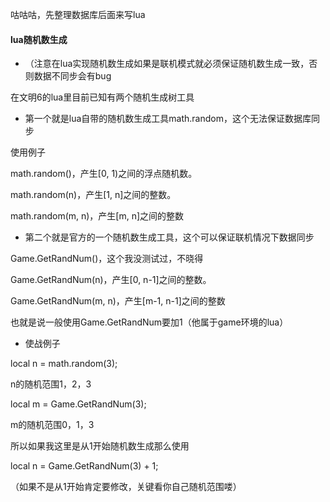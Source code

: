 咕咕咕，先整理数据库后面来写lua

#### lua随机数生成
- （注意在lua实现随机数生成如果是联机模式就必须保证随机数生成一致，否则数据不同步会有bug

在文明6的lua里目前已知有两个随机生成树工具

- 第一个就是lua自带的随机数生成工具math.random，这个无法保证数据库同步

使用例子

math.random()，产生[0, 1)之间的浮点随机数。

math.random(n)，产生[1, n]之间的整数。

math.random(m, n)，产生[m, n]之间的整数


- 第二个就是官方的一个随机数生成工具，这个可以保证联机情况下数据同步

Game.GetRandNum()，这个我没测试过，不晓得

Game.GetRandNum(n)，产生[0, n-1]之间的整数。

Game.GetRandNum(m, n)，产生[m-1, n-1]之间的整数

也就是说一般使用Game.GetRandNum要加1（他属于game环境的lua）

- 使战例子

local n = math.random(3);

n的随机范围1，2，3

local m = Game.GetRandNum(3);

m的随机范围0，1，3

所以如果我这里是从1开始随机数生成那么使用

local n = Game.GetRandNum(3) + 1;

（如果不是从1开始肯定要修改，关键看你自己随机范围喽）